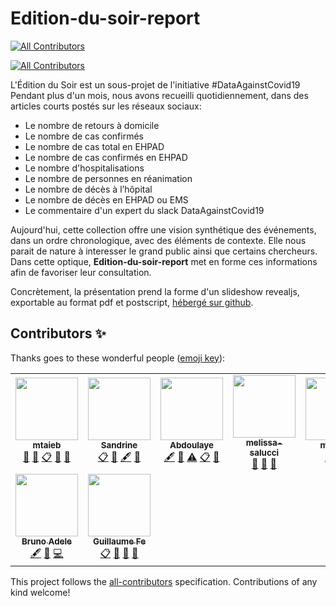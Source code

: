 # Edition-du-soir-report
<!-- ALL-CONTRIBUTORS-BADGE:START - Do not remove or modify this section -->
[![All Contributors](https://img.shields.io/badge/all_contributors-9-orange.svg?style=flat-square)](#contributors-)
<!-- ALL-CONTRIBUTORS-BADGE:END -->
<!-- ALL-CONTRIBUTORS-BADGE:START - Do not remove or modify this section -->
[![All Contributors](https://img.shields.io/badge/all_contributors-5-orange.svg?style=flat-square)](#contributors-)
<!-- ALL-CONTRIBUTORS-BADGE:END -->

L'Édition du Soir est un sous-projet de l'initiative #DataAgainstCovid19
Pendant plus d'un mois, nous avons recueilli quotidiennement, dans des articles courts postés sur les réseaux sociaux:

- Le nombre de retours à domicile
- Le nombre de cas confirmés
- Le nombre de cas total en EHPAD
- Le nombre de cas confirmés en EHPAD
- Le nombre d'hospitalisations
- Le nombre de personnes en réanimation
- Le nombre de décès à l’hôpital
- Le nombre de décès en EHPAD ou EMS
- Le commentaire d'un expert du slack DataAgainstCovid19

Aujourd'hui, cette collection offre une vision synthétique des événements, dans un ordre chronologique, avec des éléments de contexte. Elle nous parait de nature à interesser le grand public ainsi que certains chercheurs. Dans cette optique, **Edition-du-soir-report** met en forme ces informations afin de favoriser leur consultation.

Concrètement, la présentation prend la forme d'un slideshow revealjs, exportable au format pdf et postscript, [hébergé sur github](https://guillaumefe.github.io/edition-du-soir-report).

## Contributors ✨

Thanks goes to these wonderful people ([emoji key](https://allcontributors.org/docs/en/emoji-key)):
<!-- ALL-CONTRIBUTORS-LIST:START - Do not remove or modify this section -->
<!-- prettier-ignore-start -->
<!-- markdownlint-disable -->
<table>
  <tr>
    <td align="center"><a href="https://github.com/mtaieb"><img src="https://avatars2.githubusercontent.com/u/3834341?v=4" width="100px;" alt=""/><br /><sub><b>mtaieb</b></sub></a><br /><a href="#data-mtaieb" title="Data">🔣</a> <a href="#ideas-mtaieb" title="Ideas, Planning, & Feedback">🤔</a> <a href="#eventOrganizing-mtaieb" title="Event Organizing">📋</a> <a href="#projectManagement-mtaieb" title="Project Management">📆</a> <a href="https://github.com/guillaumefe/edition-du-soir-report/pulls?q=is%3Apr+reviewed-by%3Amtaieb" title="Reviewed Pull Requests">👀</a></td>
    <td align="center"><a href="https://sandrineh.github.io/"><img src="https://avatars0.githubusercontent.com/u/15267900?v=4" width="100px;" alt=""/><br /><sub><b>Sandrine</b></sub></a><br /><a href="#eventOrganizing-sandrineh" title="Event Organizing">📋</a> <a href="#projectManagement-sandrineh" title="Project Management">📆</a> <a href="#content-sandrineh" title="Content">🖋</a> <a href="https://github.com/guillaumefe/edition-du-soir-report/pulls?q=is%3Apr+reviewed-by%3Asandrineh" title="Reviewed Pull Requests">👀</a></td>
    <td align="center"><a href="https://github.com/abdoulsn"><img src="https://avatars2.githubusercontent.com/u/33933023?v=4" width="100px;" alt=""/><br /><sub><b>Abdoulaye</b></sub></a><br /><a href="#content-abdoulsn" title="Content">🖋</a> <a href="#tool-abdoulsn" title="Tools">🔧</a> <a href="https://github.com/guillaumefe/edition-du-soir-report/commits?author=abdoulsn" title="Tests">⚠️</a> <a href="#eventOrganizing-abdoulsn" title="Event Organizing">📋</a> <a href="https://github.com/guillaumefe/edition-du-soir-report/pulls?q=is%3Apr+reviewed-by%3Aabdoulsn" title="Reviewed Pull Requests">👀</a></td>
    <td align="center"><a href="https://melissasalucci.myportfolio.com"><img src="https://avatars3.githubusercontent.com/u/60431041?v=4" width="100px;" alt=""/><br /><sub><b>melissa-salucci</b></sub></a><br /><a href="#projectManagement-melissa-salucci" title="Project Management">📆</a> <a href="#ideas-melissa-salucci" title="Ideas, Planning, & Feedback">🤔</a> <a href="https://github.com/guillaumefe/edition-du-soir-report/pulls?q=is%3Apr+reviewed-by%3Amelissa-salucci" title="Reviewed Pull Requests">👀</a></td>
    <td align="center"><a href="https://github.com/Mouvoh"><img src="https://avatars3.githubusercontent.com/u/62729599?v=4" width="100px;" alt=""/><br /><sub><b>mouvoh</b></sub></a><br /><a href="https://github.com/guillaumefe/edition-du-soir-report/commits?author=Mouvoh" title="Tests">⚠️</a> <a href="#content-Mouvoh" title="Content">🖋</a></td>
    <td align="center"><a href="https://github.com/Dowser101"><img src="https://avatars0.githubusercontent.com/u/62883351?v=4" width="100px;" alt=""/><br /><sub><b>Dowser101</b></sub></a><br /><a href="#data-Dowser101" title="Data">🔣</a> <a href="https://github.com/guillaumefe/edition-du-soir-report/pulls?q=is%3Apr+reviewed-by%3ADowser101" title="Reviewed Pull Requests">👀</a></td>
    <td align="center"><a href="https://github.com/elenablum26"><img src="https://avatars1.githubusercontent.com/u/65129550?v=4" width="100px;" alt=""/><br /><sub><b>elenablum26</b></sub></a><br /><a href="#eventOrganizing-elenablum26" title="Event Organizing">📋</a> <a href="#projectManagement-elenablum26" title="Project Management">📆</a> <a href="https://github.com/guillaumefe/edition-du-soir-report/pulls?q=is%3Apr+reviewed-by%3Aelenablum26" title="Reviewed Pull Requests">👀</a></td>
  </tr>
  <tr>
    <td align="center"><a href="http://bruno.adele.im"><img src="https://avatars0.githubusercontent.com/u/2806307?v=4" width="100px;" alt=""/><br /><sub><b>Bruno Adele</b></sub></a><br /><a href="#content-badele" title="Content">🖋</a> <a href="#ideas-badele" title="Ideas, Planning, & Feedback">🤔</a> <a href="https://github.com/guillaumefe/edition-du-soir-report/commits?author=badele" title="Code">💻</a></td>
    <td align="center"><a href="https://www.facebook.com/guillaume.ferron"><img src="https://avatars1.githubusercontent.com/u/12534077?v=4" width="100px;" alt=""/><br /><sub><b>Guillaume Fe</b></sub></a><br /><a href="#eventOrganizing-guillaumefe" title="Event Organizing">📋</a> <a href="#projectManagement-guillaumefe" title="Project Management">📆</a> <a href="#tool-guillaumefe" title="Tools">🔧</a> <a href="#ideas-guillaumefe" title="Ideas, Planning, & Feedback">🤔</a></td>
  </tr>
</table>

<!-- markdownlint-enable -->
<!-- prettier-ignore-end -->
<!-- ALL-CONTRIBUTORS-LIST:END -->

This project follows the [all-contributors](https://github.com/all-contributors/all-contributors) specification. Contributions of any kind welcome!
